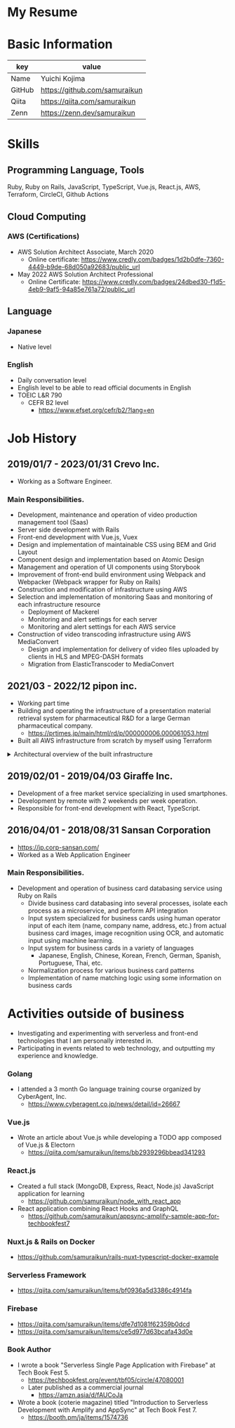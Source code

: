 # My Resume

# Basic Information

| key | value|
|-----|------|
| Name | Yuichi Kojima |
| GitHub | https://github.com/samuraikun | https://github.com/samuraikun | https://github.com/samuraikun
| Qiita | https://qiita.com/samuraikun |
| Zenn | https://zenn.dev/samuraikun |

# Skills

## Programming Language, Tools
Ruby, Ruby on Rails, JavaScript, TypeScript, Vue.js, React.js, AWS, Terraform, CircleCI, Github Actions

## Cloud Computing

### AWS (Certifications)
- AWS Solution Architect Associate, March 2020
  - Online certificate: https://www.credly.com/badges/1d2b0dfe-7360-4449-b9de-68d050a92683/public_url
- May 2022 AWS Solution Architect Professional
  - Online Certificate: https://www.credly.com/badges/24dbed30-f1d5-4eb9-9af5-94a85e761a72/public_url

## Language

### Japanese
- Native level

### English
- Daily conversation level
- English level to be able to read official documents in English
- TOEIC L&R 790
  - CEFR B2 level
    - https://www.efset.org/cefr/b2/?lang=en

# Job History

## 2019/01/7 - 2023/01/31 Crevo Inc.
- Working as a Software Engineer.

### Main Responsibilities.
- Development, maintenance and operation of video production management tool (Saas)
- Server side development with Rails
- Front-end development with Vue.js, Vuex
- Design and implementation of maintainable CSS using BEM and Grid Layout
- Component design and implementation based on Atomic Design
- Management and operation of UI components using Storybook
- Improvement of front-end build environment using Webpack and Webpacker (Webpack wrapper for Ruby on Rails)
- Construction and modification of infrastructure using AWS
- Selection and implementation of monitoring Saas and monitoring of each infrastructure resource
  - Deployment of Mackerel
  - Monitoring and alert settings for each server
  - Monitoring and alert settings for each AWS service
- Construction of video transcoding infrastructure using AWS MediaConvert
  - Design and implementation for delivery of video files uploaded by clients in HLS and MPEG-DASH formats
  - Migration from ElasticTranscoder to MediaConvert

## 2021/03 - 2022/12 pipon inc.
- Working part time
- Building and operating the infrastructure of a presentation material retrieval system for pharmaceutical R&D for a large German pharmaceutical company.
  - https://prtimes.jp/main/html/rd/p/000000006.000061053.html
- Built all AWS infrastructure from scratch by myself using Terraform

<details>
<summary>Architectural overview of the built infrastructure</summary>.

![image](https://user-images.githubusercontent.com/7115171/183028236-3daefdaa-27fd-4942-be45-7d2e18ef8332.png)
</details>

## 2019/02/01 - 2019/04/03 Giraffe Inc.
- Development of a free market service specializing in used smartphones.
- Development by remote with 2 weekends per week operation.
- Responsible for front-end development with React, TypeScript.

## 2016/04/01 - 2018/08/31 Sansan Corporation
- https://jp.corp-sansan.com/
- Worked as a Web Application Engineer

### Main Responsibilities.
- Development and operation of business card databasing service using Ruby on Rails
  - Divide business card databasing into several processes, isolate each process as a microservice, and perform API integration
  - Input system specialized for business cards using human operator input of each item (name, company name, address, etc.) from actual business card images, image recognition using OCR, and automatic input using machine learning.
  - Input system for business cards in a variety of languages
    - Japanese, English, Chinese, Korean, French, German, Spanish, Portuguese, Thai, etc.
  - Normalization process for various business card patterns
  - Implementation of name matching logic using some information on business cards

# Activities outside of business

- Investigating and experimenting with serverless and front-end technologies that I am personally interested in.
- Participating in events related to web technology, and outputting my experience and knowledge.

### Golang
- I attended a 3 month Go language training course organized by CyberAgent, Inc.
  - https://www.cyberagent.co.jp/news/detail/id=26667

### Vue.js

- Wrote an article about Vue.js while developing a TODO app composed of Vue.js & Electorn
  - https://qiita.com/samuraikun/items/bb2939296bbead341293

### React.js

- Created a full stack (MongoDB, Express, React, Node.js) JavaScript application for learning
  - https://github.com/samuraikun/node_with_react_app
- React application combining React Hooks and GraphQL
  - https://github.com/samuraikun/appsync-amplify-sample-app-for-techbookfest7

### Nuxt.js & Rails on Docker
- https://github.com/samuraikun/rails-nuxt-typescript-docker-example

### Serverless Framework
- https://qiita.com/samuraikun/items/bf0936a5d3386c4914fa

### Firebase
- https://qiita.com/samuraikun/items/dfe7d1081f62359b0dcd
- https://qiita.com/samuraikun/items/ce5d977d63bcafa43d0e

### Book Author
- I wrote a book "Serverless Single Page Application with Firebase" at Tech Book Fest 5.
  - https://techbookfest.org/event/tbf05/circle/47080001
  - Later published as a commercial journal
    - https://amzn.asia/d/fAUCoJa
- Wrote a book (coterie magazine) titled "Introduction to Serverless Development with Amplify and AppSync" at Tech Book Fest 7.
  - https://booth.pm/ja/items/1574736
